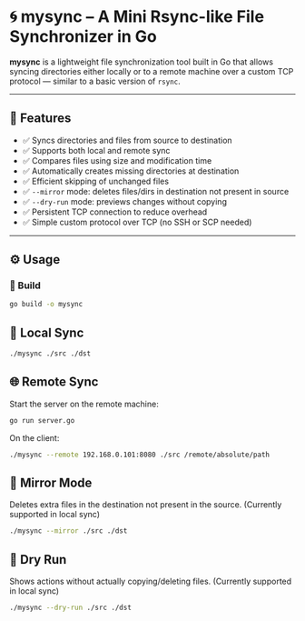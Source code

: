 # 🌀 mysync – A Mini Rsync-like File Synchronizer in Go

**mysync** is a lightweight file synchronization tool built in Go that allows syncing directories either locally or to a remote machine over a custom TCP protocol — similar to a basic version of `rsync`.

---

## 🚀 Features

- ✅ Syncs directories and files from source to destination
- ✅ Supports both local and remote sync
- ✅ Compares files using size and modification time
- ✅ Automatically creates missing directories at destination
- ✅ Efficient skipping of unchanged files
- ✅ `--mirror` mode: deletes files/dirs in destination not present in source
- ✅ `--dry-run` mode: previews changes without copying
- ✅ Persistent TCP connection to reduce overhead
- ✅ Simple custom protocol over TCP (no SSH or SCP needed)

---

## ⚙️ Usage

### 🔧 Build

```bash
go build -o mysync
```

## 🔄 Local Sync

```bash
./mysync ./src ./dst
```

## 🌐 Remote Sync
Start the server on the remote machine:

```bash
go run server.go
```

On the client:

```bash
./mysync --remote 192.168.0.101:8080 ./src /remote/absolute/path
```

## 🧹 Mirror Mode

Deletes extra files in the destination not present in the source. (Currently supported in local sync)

```bash
./mysync --mirror ./src ./dst
```

## 👀 Dry Run
Shows actions without actually copying/deleting files. (Currently supported in local sync)

```bash
./mysync --dry-run ./src ./dst
```